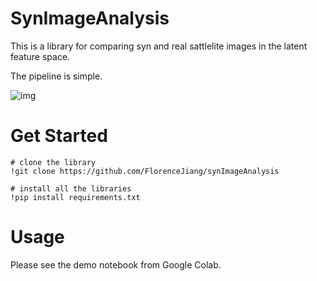 # SynImageAnalysis

This is a library for comparing syn and real sattlelite images in the latent feature space. 

The pipeline is simple.

![img](https://lh6.googleusercontent.com/lTOD-arMxdOauBFUC98NYKBSUMLBcAOseJLfrTSZ4lBOsttaiP_z4QCBOFC47hekQQrmgHBKCohLj6KQEkfwk9jPIlR1GFWGAcE9J0sRgPiEOn5ppldMGxDjAYFkJhDhPrdCpsHINFw)



# Get Started

```
# clone the library
!git clone https://github.com/FlorenceJiang/synImageAnalysis

# install all the libraries
!pip install requirements.txt
```



# Usage

Please see the demo notebook from Google Colab.

